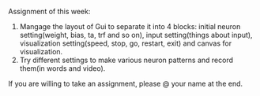 Assignment of this week:
1. Mangage the layout of Gui to separate it into 4 blocks: initial neuron setting(weight, bias, ta, trf and so on), input setting(things about input), visualization setting(speed, stop, go, restart, exit) and canvas for visualization.
2. Try different settings to make various neuron patterns and record them(in words and video).

If you are willing to take an assignment, please @ your name at the end.
